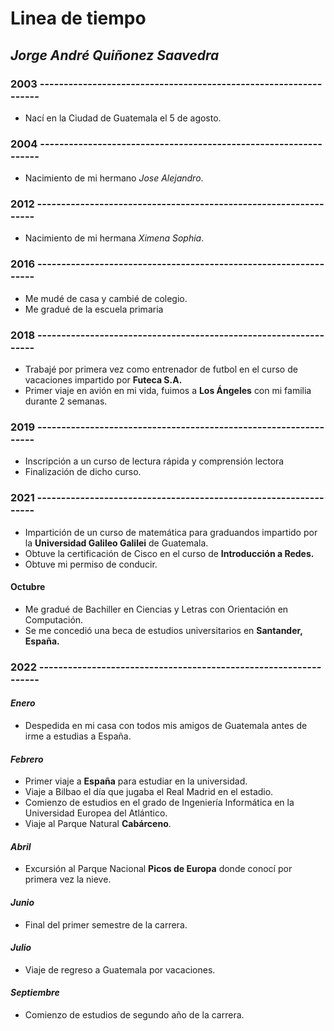 # Linea de tiempo 

## *Jorge André Quiñonez Saavedra*

### 2003 -----------------------------------------------------------------

* Nací en la Ciudad de Guatemala el 5 de agosto.

### 2004 -----------------------------------------------------------------

* Nacimiento de mi hermano *Jose Alejandro*.

### 2012 -----------------------------------------------------------------

* Nacimiento de mi hermana *Ximena Sophia*.

### 2016 -----------------------------------------------------------------

* Me mudé de casa y cambié de colegio.
* Me gradué de la escuela primaria

### 2018 -----------------------------------------------------------------

* Trabajé por primera vez como entrenador de futbol en el curso de vacaciones impartido por **Futeca S.A.**
* Primer viaje en avión en mi vida, fuimos a **Los Ángeles** con mi familia durante 2 semanas.

### 2019 -----------------------------------------------------------------

* Inscripción a un curso de lectura rápida y comprensión lectora
* Finalización de dicho curso.

### 2021 -----------------------------------------------------------------

* Impartición de un curso de matemática para graduandos impartido por la **Universidad Galileo Galilei** de Guatemala.
* Obtuve la certificación de Cisco en el curso de **Introducción a Redes.**
* Obtuve mi permiso de conducir.

#### Octubre
* Me gradué de Bachiller en Ciencias y Letras con Orientación en Computación.
* Se me concedió una beca de estudios universitarios en **Santander, España.**

### 2022 -----------------------------------------------------------------

#### *Enero*

* Despedida en mi casa con todos mis amigos de Guatemala antes de irme a estudias a España.

#### *Febrero*

* Primer viaje a **España** para estudiar en la universidad.
* Viaje a Bilbao el día que jugaba el Real Madrid en el estadio.
* Comienzo de estudios en el grado de Ingeniería Informática en la Universidad Europea del Atlántico.
* Viaje al Parque Natural **Cabárceno**.

#### *Abril*

* Excursión al Parque Nacional **Picos de Europa** donde conocí por primera vez la nieve.

#### *Junio*

* Final del primer semestre de la carrera.

#### *Julio*

* Viaje de regreso a Guatemala por vacaciones.

#### *Septiembre*

* Comienzo de estudios de segundo año de la carrera.
